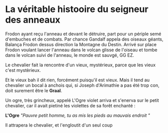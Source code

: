 # La véritable histooire du seigneur des anneaux

Frodon ayant reçu l'anneau et devant le détruire, part pour un périple semé d'embuches et de combats. Par chance Gandalf appela des oiseaux géants, Balança Frodon dessus direction la Montagne du Destin. Arrivé sur place Frodon voulant lancer l'anneau dans le volcan glisse de l'oiseau et tombe dans le volcan suivi de l'anneau, le monde est sauvgé, GG EZ.

Le chevalier fait la rencontre d'un vieux, mystérieux, parce que les vieux c'est mystèrieux.

Et le vieux bah il dit rien, forcément puisqu'il est vieux. Mais il tend au chevalier un bocal à anchois qui, si Joseph d'Arimathie a pas été trop con, doit surement être le **Graal**. 


Un ogre, très grincheux, appelé L'Ogre violet arriva et s'enerva
sur le petit chevalier, car il avait pietiné les violettes
de sa forêt enchanté :

**L'Ogre** _"Pauvre petit homme, tu as mis les pieds au mauvais endroit "_

Il attrapera le chevalier, et l'engloutit d'un seul coup
